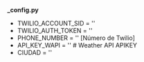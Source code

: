 **_config.py**

- TWILIO_ACCOUNT_SID = ''
- TWILIO_AUTH_TOKEN = ''
- PHONE_NUMBER = '' [Número de Twilio]
- API_KEY_WAPI = '' # Weather API APIKEY
- CIUDAD = ''
